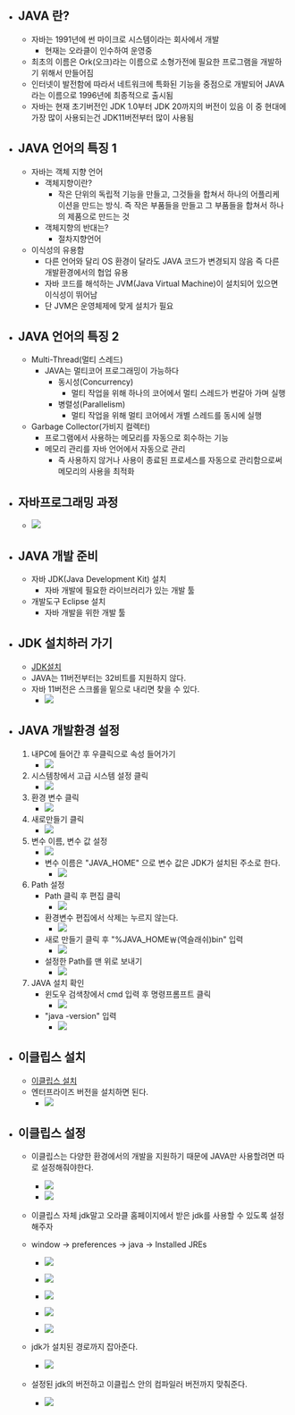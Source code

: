 
- ## JAVA 란?
	- 자바는 1991년에 썬 마이크로 시스템이라는 회사에서 개발
		- 현재는 오라클이 인수하여 운영중
	- 최초의 이름은 Ork(오크)라는 이름으로 소형가전에 필요한 프로그램을 개발하기 위해서 만들어짐
	- 인터넷이 발전함에 따라서 네트워크에 특화된 기능을 중점으로 개발되어 JAVA 라는 이름으로 1996년에 최종적으로 출시됨
	- 자바는 현재 초기버전인 JDK 1.0부터 JDK 20까지의 버전이 있음 이 중 현대에 가장 많이 사용되는건 JDK11버전부터 많이 사용됨

- ## JAVA 언어의 특징 1
	- 자바는 객체 지향 언어
		- 객체지향이란?
			- 작은 단위의 독립적 기능을 만들고, 그것들을 합쳐서 하나의 어플리케이션을 만드는 방식. 즉 작은 부품들을 만들고 그 부품들을 합쳐서 하나의 제품으로 만드는 것
		- 객체지향의 반대는?
			- 절차지향언어
	- 이식성의 유용함
		- 다른 언어와 달리 OS 환경이 달라도 JAVA 코드가 변경되지 않음 즉 다른 개발환경에서의 협업 유용
		- 자바 코드를 해석하는 JVM(Java Virtual Machine)이 설치되어 있으면 이식성이 뛰어남
		- 단 JVM은 운영체제에 맞게 설치가 필요

- ## JAVA 언어의 특징 2
	- Multi-Thread(멀티 스레드)
		- JAVA는 멀티코어 프로그래밍이 가능하다
			- 동시성(Concurrency) 
				- 멀티 작업을 위해 하나의 코어에서 멀티 스레드가 번갈아 가며 실행
			- 병렬성(Parallelism)
				- 멀티 작업을 위해 멀티 코어에서 개별 스레드를 동시에 실행
	- Garbage Collector(가비지 컬렉터)
		- 프로그램에서 사용하는 메모리를 자동으로 회수하는 기능
		- 메모리 관리를 자바 언어에서 자동으로 관리
			- 즉 사용하지 않거나 사용이 종료된 프로세스를 자동으로 관리함으로써 메모리의 사용을 최적화

- ## 자바프로그래밍 과정
	- ![](https://i.imgur.com/HSgSlhb.png)


- ## JAVA 개발 준비 
	- 자바 JDK(Java Development Kit) 설치
		- 자바 개발에 필요한 라이브러리가 있는 개발 툴
	- 개발도구 Eclipse 설치
		- 자바 개발을 위한 개발 툴

- ## JDK 설치하러 가기
	- [JDK설치](https://www.oracle.com/kr/java/technologies/downloads/#java11)
	- JAVA는 11버전부터는 32비트를 지원하지 않다.
	- 자바 11버전은 스크롤을 밑으로 내리면 찾을 수 있다.
		- ![](https://i.imgur.com/vijfgQ1.png)

- ## JAVA 개발환경 설정
	1. 내PC에 들어간 후 우클릭으로 속성 들어가기
		- ![](https://i.imgur.com/DlcTpuQ.png)
	2. 시스템창에서 고급 시스템 설정 클릭
		- ![](https://i.imgur.com/LZtP2uN.png)
	3. 환경 변수 클릭 
		- ![](https://i.imgur.com/NhIiSjY.png)
	4. 새로만들기 클릭
		- ![](https://i.imgur.com/yNsWDUM.png)
	5. 변수 이름, 변수 값 설정 
		- ![](https://i.imgur.com/b3YNuFp.png)
		- 변수 이름은 "JAVA_HOME" 으로 변수 값은 JDK가 설치된 주소로 한다.
			- ![](https://i.imgur.com/VLnGZDq.png)
	6. Path 설정 
		- Path 클릭 후 편집 클릭
			- ![](https://i.imgur.com/XZDP9sb.png)
		- 환경변수 편집에서 삭제는 누르지 않는다.
			- ![](https://i.imgur.com/bgYVmx0.png)
		- 새로 만들기 클릭 후 "%JAVA_HOME￦(역슬래쉬)bin" 입력
			- ![](https://i.imgur.com/Fu5Qbty.png)
		- 설정한 Path를 맨 위로 보내기
			- ![](https://i.imgur.com/9adSk4b.png)
	7. JAVA 설치 확인
		- 윈도우 검색창에서 cmd 입력 후 명령프롬프트 클릭
			- ![](https://i.imgur.com/753DJlo.png)
		- "java -version" 입력
			- ![](https://i.imgur.com/3vRkFb8.png)

- ## 이클립스 설치
	- [이클립스 설치](https://www.eclipse.org/downloads/packages/)
	- 엔터프라이즈 버전을 설치하면 된다.
		- ![](https://i.imgur.com/VE8irzz.png)

- ## 이클립스 설정
	- 이클립스는 다양한 환경에서의 개발을 지원하기 때문에 JAVA만 사용할려면 따로 설정해줘야한다.
		- ![](https://i.imgur.com/SiMqI7s.png)
		- ![](https://i.imgur.com/eaO1VI2.png)

	- 이클립스 자체 jdk말고 오라클 홈페이지에서 받은 jdk를 사용할 수 있도록 설정해주자
	- window -> preferences -> java -> Installed JREs
		- ![](https://i.imgur.com/tDrBVlw.png)
		- ![](https://i.imgur.com/rQF57bk.png)
		- ![](https://i.imgur.com/aLa1bR8.png)
	
		- ![](https://i.imgur.com/bjsqspm.png)
		- ![](https://i.imgur.com/8JFkqjG.png)
	- jdk가 설치된 경로까지 잡아준다.
		- ![](https://i.imgur.com/89NIt1q.png)
	- 설정된 jdk의 버전하고 이클립스 안의 컴파일러 버전까지 맞춰준다.
		- ![](https://i.imgur.com/e2nolbf.png)
